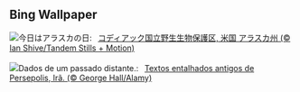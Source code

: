 ## Bing Wallpaper
![](https://www.bing.com/th?id=OHR.KodiakAlaska_JA-JP8382026046_UHD.jpg&w=1000)今日はアラスカの日:&nbsp;&ensp;[コディアック国立野生生物保護区, 米国 アラスカ州 (© Ian Shive/Tandem Stills + Motion)](https://www.bing.com/th?id=OHR.KodiakAlaska_JA-JP8382026046_UHD.jpg)
<br><br/>
![](https://www.bing.com/th?id=OHR.SpreadsheetDay_PT-BR9592083613_UHD.jpg&w=1000)Dados de um passado distante.:&nbsp;&ensp;[Textos entalhados antigos de Persepolis, Irã. (© George Hall/Alamy)](https://www.bing.com/th?id=OHR.SpreadsheetDay_PT-BR9592083613_UHD.jpg)
<br><br/>
